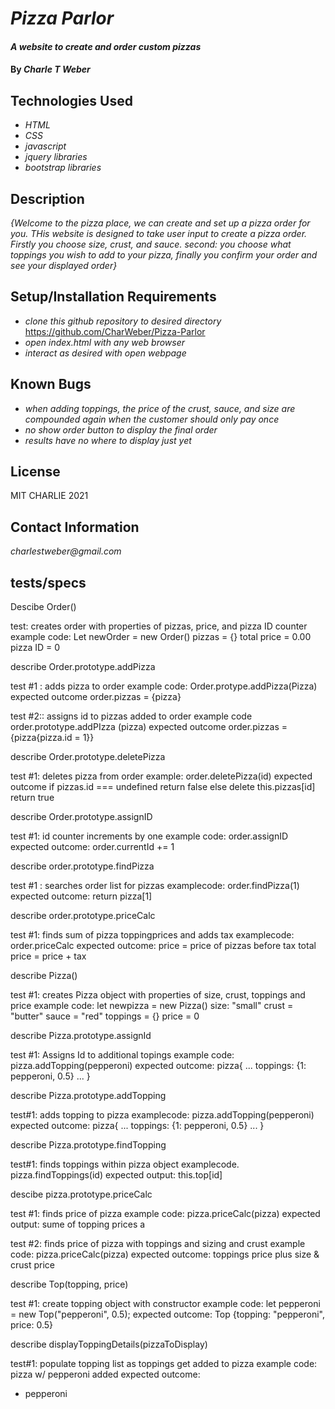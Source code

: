 # _Pizza Parlor_

#### _A website to create and order custom pizzas_

#### By _**Charle T Weber**_

## Technologies Used

* _HTML_
* _CSS_
* _javascript_
* _jquery libraries_
* _bootstrap libraries_

## Description

_{Welcome to the pizza place, we can create and set up a pizza order for you. THis website is designed to take user input to create a pizza order. Firstly you choose size, crust, and sauce. second: you choose what toppings you wish to add to your pizza, finally you confirm your order and see your displayed order}_

## Setup/Installation Requirements

* _clone this github repository to desired directory_ https://github.com/CharWeber/Pizza-Parlor
* _open index.html with any web browser_
* _interact as desired with open webpage_


## Known Bugs

* _when adding toppings, the price of the crust, sauce, and size are compounded again when the customer should only pay once_
* _no show order button to display the final order_
* _results have no where to display just yet_


## License

MIT CHARLIE 2021

## Contact Information

_charlestweber@gmail.com_

## tests/specs

Descibe Order()

test: creates order with properties of pizzas, price, and pizza ID counter
example code: Let newOrder = new Order()
  pizzas = {}
  total price = 0.00
  pizza ID = 0

describe Order.prototype.addPizza

test #1 : adds pizza to order
example code: Order.protype.addPizza(Pizza)
expected outcome
 order.pizzas = {pizza}

 test #2:: assigns id to pizzas added to order
 example code order.prototype.addPIzza (pizza)
 expected outcome
 order.pizzas = {pizza{pizza.id = 1}}

describe Order.prototype.deletePizza

 test #1: deletes pizza from order
 example: order.deletePizza(id)
 expected outcome
  if pizzas.id === undefined
    return false
  else
    delete this.pizzas[id]
    return true

describe Order.prototype.assignID

test #1: id counter increments by one
example code: order.assignID
expected outcome: order.currentId += 1

describe order.prototype.findPizza

test #1 : searches order list for pizzas
examplecode: order.findPizza(1)
expected outcome: return pizza[1]

describe order.prototype.priceCalc

test #1: finds sum of pizza toppingprices and adds tax
examplecode: order.priceCalc
expected outcome: 
price = price of pizzas before tax
total price = price + tax

describe Pizza()

test #1: creates Pizza object with properties of size, crust, toppings and price
example code: let newpizza = new Pizza()
  size: "small"
  crust = "butter"
  sauce = "red"
  toppings = {}
  price = 0

describe Pizza.prototype.assignId

test #1: Assigns Id to additional topings
example code: pizza.addTopping(pepperoni)
expected outcome: pizza{
  ...
  toppings: {1: pepperoni, 0.5}
  ...
}

describe Pizza.prototype.addTopping

test#1: adds topping to pizza
examplecode: pizza.addTopping(pepperoni)
expected outcome:  pizza{
  ...
  toppings: {1: pepperoni, 0.5}
  ...
}

describe Pizza.prototype.findTopping

test#1: finds toppings within pizza object
examplecode. pizza.findToppings(id)
expected output:
this.top[id]

descibe pizza.prototype.priceCalc

test #1: finds price of pizza
example code: pizza.priceCalc(pizza)
expected output: sume of topping prices a

test #2: finds price of pizza with toppings and sizing and crust
example code: pizza.priceCalc(pizza)
expected outcome: toppings price plus size & crust price


describe Top(topping, price)

test #1: create topping object with constructor
example code: let pepperoni = new Top("pepperoni", 0.5);
expected outcome: Top {topping: "pepperoni", price: 0.5}

describe displayToppingDetails(pizzaToDisplay)

test#1: populate topping list as toppings get added to pizza
example code: pizza w/ pepperoni added
expected outcome: <ul>
                  <li> pepperoni
                  </ul>
